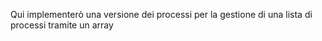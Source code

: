 Qui implementerò una versione dei processi per la gestione di una lista di processi tramite un array
